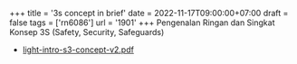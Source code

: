 +++
title = '3s concept in brief'
date = 2022-11-17T09:00:00+07:00
draft = false
tags = ['rn6086']
url = '1901'
+++
Pengenalan Ringan dan Singkat Konsep 3S (Safety, Security, Safeguards)
<!--more-->

+ [light-intro-s3-concept-v2.pdf](https://zenodo.org/doi/10.5281/zenodo.7328962)
